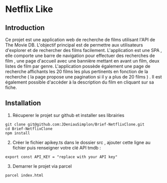 # Netflix Like

## Introduction

Ce projet est une application web de recherche de films utilisant l'API de The Movie DB. L'objectif principal est de permettre aux utilisateurs d'explorer et de rechercher des films facilement.
L'application est une SPA , elle comporte une barre de navigation pour effectuer des recherches de film , une page d'accueil avec une bannière mettant en avant un film,
deux listes de film par genre.
L'application possède également une page de recherche affichants les 20 films les plus pertinents en fonction de la recherche ( la page propose une pagination si il y a plus de 20 films ) .
Il est également possible d'accèder à la description du film en cliquant sur sa fiche.

## Installation

1. Récuperer le projet sur github et installer ses librairies

```
git clone git@github.com:JDeniauSimplon/Brief-NetflixClone.git
cd Brief-NetflixClone
npm install
```

2. Créer le fichier apikey.ts dans le dossier src , ajouter cette ligne au fichier puis renseigner votre clé API tmdb :

```
export const API_KEY = "replace with your API key"
```

3. Demarrer le projet via parcel

``` 
parcel index.html 
```

